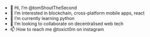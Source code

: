 - 👋 Hi, I’m @tomShoutTheSecond
- 👀 I’m interested in blockchain, cross-platform mobile apps, react
- 🌱 I’m currently learning python
- 💞️ I’m looking to collaborate on decentralised web tech 
- 📫 How to reach me @toxict0m on instagram
